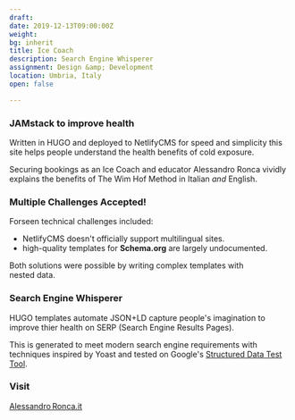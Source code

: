 ```yaml
---
draft: 
date: 2019-12-13T09:00:00Z
weight:
bg: inherit
title: Ice Coach
description: Search Engine Whisperer
assignment: Design &amp; Development
location: Umbria, Italy
open: false

---
```


<!--{{/* <flickity src="3si/images/3si-sales.jpg" title="3Si marketing content" selectCell="flkty.selectCell( value, isWrapped, isInstant )" > */}}
-->

<!--AlessandRoronca.it-->

### JAMstack to improve health

Written in HUGO and deployed to NetlifyCMS for speed and&nbsp;simplicity this site helps people understand the health&nbsp;benefits of cold&nbsp;exposure.

Securing bookings as an Ice&nbsp;Coach and educator Alessandro&nbsp;Ronca vividly explains the benefits of The&nbsp;Wim&nbsp;Hof&nbsp;Method in Italian _and_ English.

### Multiple Challenges Accepted!

Forseen technical challenges included:

- NetlifyCMS doesn't officially support multilingual sites<!--LINK-->.
- high-quality templates for **Schema.org** are largely undocumented<!--LINK-->.

Both solutions were possible by writing complex templates with nested&nbsp;data.

### Search Engine Whisperer

HUGO templates automate JSON+LD capture people's imagination to improve thier health on SERP (Search Engine Results Pages).

This is generated to meet modern search engine requirements with techniques inspired by&nbsp;Yoast and tested on Google's [Structured Data Test Tool](https://search.google.com/structured-data/testing-tool#url=https%3A%2F%2Falessandroronca.netlify.com).

<!--
### Preview

<a ondragstart="return false" class="btn" data-selector=".cell32" onclick="static();document.getElementById('togglebox').checked = true;">Website</a>
-->

### Visit

[Alessandro Ronca.it](https://alessandroronca.it/)
